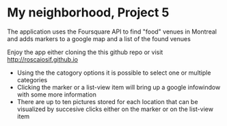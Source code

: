 # My neighborhood, Project 5
The application uses the Foursquare API to find "food" venues in Montreal and adds markers to a google map and a list of the found venues

Enjoy the app either cloning the this github repo or visit http://roscaiosif.github.io
- Using the the catogory options it is possible to select one or multiple categories
- Clicking the marker or a list-view item will bring up a google infowindow with some more information
- There are up to ten pictures stored for each location that can be visualized by succesive clicks either on the marker or on the list-view item


